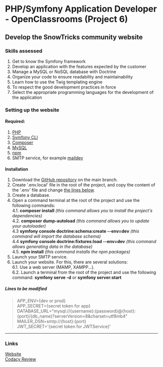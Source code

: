 # PHP/Symfony Application Developer - OpenClassrooms (Project 6)

## Develop the SnowTricks community website

### Skills assessed
1. Get to know the Symfony framework
2. Develop an application with the features expected by the customer
3. Manage a MySQL or NoSQL database with Doctrine
4. Organize your code to ensure readability and maintainability
5. Learn how to use the Twig templating engine
6. To respect the good development practices in force
7. Select the appropriate programming languages for the development of the application

### Setting up the website

#### Required:
1. [PHP](https://www.php.net/downloads.php)
2. [Symfony CLI](https://symfony.com/download)
3. [Composer](https://getcomposer.org/download/)
4. [MySQL](https://www.mysql.com/fr/downloads/)
5. [npm](https://docs.npmjs.com/downloading-and-installing-node-js-and-npm)
6. SMTP service, for example [maildev](https://github.com/maildev/maildev)

#### Installation
1. Download the [GitHub repository](https://github.com/Galuss1/openclassrooms-snowtricks/) on the main branch.
2. Create '.env.local' file in the root of the project, and copy the content of the '.env' file and change [the lines below](#lines-to-be-modified).
3. Create a database.
4. Open a command terminal at the root of the project and use the following commands:\
   4.1. **composer install** *(this command allows you to install the project's dependencies)*\
   4.2. **composer dump-autoload** *(this command allows you to update your autoloader)*\
   4.3  **symfony console doctrine:schema:create --env=dev** *(this command will import the database schema)*\
   4.4  **symfony console doctrine:fixtures:load --env=dev** *(this command allows generating data in the database)*\
   4.5. **npm install** *(this command installs the npm packages)*
5. Launch your SMTP service.
6. Launch your website. For this, there are several solutions:\
   6.1. Use a web server (MAMP, XAMPP...).\
   6.2. Launch a terminal from the root of the project and use the following command: **symfony serve -d** or **symfony server:start**

##### Lines to be modified
> APP_ENV={dev or prod}\
> APP_SECRET={secret token for app}\
> DATABASE_URL="mysql://{username}:{password}@{host}:{port}/{db_name}?serverVersion=8&charset=utf8mb4"\
> MAILER_DSN=smtp://{host}:{port}\
> JWT_SECRET='{secret token for JWTService}'

--- --- ---

### Links
[Website](https://formation.snowtricks.gaelpaquien.com/)\
[Codacy Review](https://app.codacy.com/gh/Galuss1/openclassrooms-snowtricks/dashboard)
